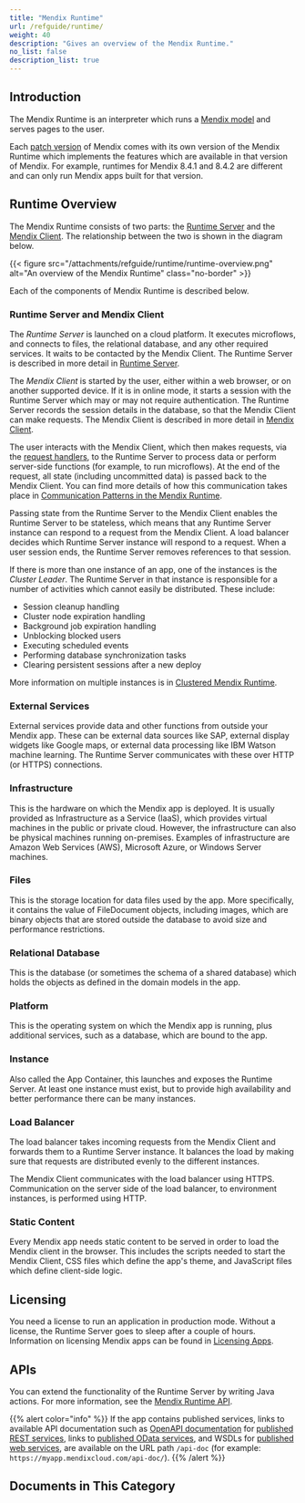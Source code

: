 ```yaml
---
title: "Mendix Runtime"
url: /refguide/runtime/
weight: 40
description: "Gives an overview of the Mendix Runtime."
no_list: false
description_list: true
---
```


## Introduction

The Mendix Runtime is an interpreter which runs a [Mendix model](/apidocs-mxsdk/mxsdk/mendix-metamodel/) and serves pages to the user.

Each [patch version](/releasenotes/studio-pro/lts-mts/) of Mendix comes with its own version of the Mendix Runtime which implements the features which are available in that version of Mendix. For example, runtimes for Mendix 8.4.1 and 8.4.2 are different and can only run Mendix apps built for that version.

## Runtime Overview

The Mendix Runtime consists of two parts: the [Runtime Server](/refguide/runtime-server/) and the [Mendix Client](/refguide/mendix-client/). The relationship between the two is shown in the diagram below.

{{< figure src="/attachments/refguide/runtime/runtime-overview.png" alt="An overview of the Mendix Runtime" class="no-border" >}}

Each of the components of Mendix Runtime is described below.

### Runtime Server and Mendix Client

The *Runtime Server* is launched on a cloud platform. It executes microflows, and connects to files, the relational database, and any other required services. It waits to be contacted by the Mendix Client. The Runtime Server is described in more detail in [Runtime Server](/refguide/runtime-server/).

The *Mendix Client* is started by the user, either within a web browser, or on another supported device. If it is in online mode, it starts a session with the Runtime Server which may or may not require authentication. The Runtime Server records the session details in the database, so that the Mendix Client can make requests. The Mendix Client is described in more detail in [Mendix Client](/refguide/mendix-client/).

The user interacts with the Mendix Client, which then makes requests, via the [request handlers](/refguide/request-handlers/), to the Runtime Server to process data or perform server-side functions (for example, to run microflows). At the end of the request, all state (including uncommitted data) is passed back to the Mendix Client. You can find more details of how this communication takes place in [Communication Patterns in the Mendix Runtime](/refguide/communication-patterns/).

Passing state from the Runtime Server to the Mendix Client enables the Runtime Server to be stateless, which means that any Runtime Server instance can respond to a request from the Mendix Client. A load balancer decides which Runtime Server instance will respond to a request. When a user session ends, the Runtime Server removes references to that session.

If there is more than one instance of an app, one of the instances is the *Cluster Leader*. The Runtime Server in that instance is responsible for a number of activities which cannot easily be distributed. These include:

* Session cleanup handling
* Cluster node expiration handling
* Background job expiration handling
* Unblocking blocked users
* Executing scheduled events
* Performing database synchronization tasks
* Clearing persistent sessions after a new deploy

More information on multiple instances is in [Clustered Mendix Runtime](/refguide/clustered-mendix-runtime/).

### External Services

External services provide data and other functions from outside your Mendix app. These can be external data sources like SAP, external display widgets like Google maps, or external data processing like IBM Watson machine learning. The Runtime Server communicates with these over HTTP (or HTTPS) connections.

### Infrastructure

This is the hardware on which the Mendix app is deployed. It is usually provided as Infrastructure as a Service (IaaS), which provides virtual machines in the public or private cloud. However, the infrastructure can also be physical machines running on-premises. Examples of infrastructure are Amazon Web Services (AWS), Microsoft Azure, or Windows Server machines.

### Files

This is the storage location for data files used by the app. More specifically, it contains the value of FileDocument objects, including images, which are binary objects that are stored outside the database to avoid size and performance restrictions.

### Relational Database

This is the database (or sometimes the schema of a shared database) which holds the objects as defined in the domain models in the app.

### Platform

This is the operating system on which the Mendix app is running, plus additional services, such as a database, which are bound to the app.

### Instance

Also called the App Container, this launches and exposes the Runtime Server. At least one instance must exist, but to provide high availability and better performance there can be many instances.

### Load Balancer

The load balancer takes incoming requests from the Mendix Client and forwards them to a Runtime Server instance. It balances the load by making sure that requests are distributed evenly to the different instances.

The Mendix Client communicates with the load balancer using HTTPS. Communication on the server side of the load balancer, to environment instances, is performed using HTTP.

### Static Content

Every Mendix app needs static content to be served in order to load the Mendix client in the browser. This includes the scripts needed to start the Mendix Client, CSS files which define the app's theme, and JavaScript files which define client-side logic.

## Licensing

You need a license to run an application in production mode. Without a license, the Runtime Server goes to sleep after a couple of hours. Information on licensing Mendix apps can be found in [Licensing Apps](/developerportal/deploy/licensing-apps-outside-mxcloud/).

## APIs

You can extend the functionality of the Runtime Server by writing Java actions. For more information, see the [Mendix Runtime API](/apidocs-mxsdk/apidocs/runtime-api/).

{{% alert color="info" %}}
If the app contains published services, links to available API documentation such as [OpenAPI documentation](/refguide/open-api/) for [published REST services](/refguide/published-rest-services/), links to [published OData services](/refguide/published-odata-services/), and WSDLs for [published web services](/refguide/published-web-services/), are available on the URL path `/api-doc` (for example: `https://myapp.mendixcloud.com/api-doc/`).
{{% /alert %}}

## Documents in This Category
